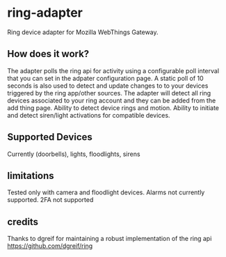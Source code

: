 # ring-adapter
Ring device adapter for Mozilla WebThings Gateway.

## How does it work?
The adapter polls the ring api for activity using a configurable poll interval that you can set in the adpater configuration page.
A static poll of 10 seconds is also used to detect and update changes to to your devices triggered by the ring app/other sources.
The adapter will detect all ring devices associated to your ring account and they can be added from the add thing page.
Ability to detect device rings and motion.
Ability to initiate and detect siren/light activations for compatible devices.

## Supported Devices
Currently (doorbells), lights, floodlights, sirens

## limitations
Tested only with camera and floodlight devices.  Alarms not currently supported.
2FA not supported

## credits
Thanks to dgreif for maintaining a robust implementation of the ring api
https://github.com/dgreif/ring